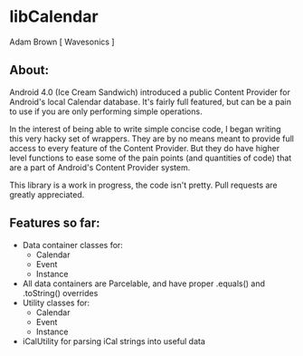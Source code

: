 libCalendar
===========
Adam Brown [ Wavesonics ]


About:
------
Android 4.0 (Ice Cream Sandwich) introduced a public Content Provider for Android's local Calendar database. It's fairly full featured, but can be a pain to use if you are only performing simple operations.

In the interest of being able to write simple concise code, I began writing this very hacky set of wrappers. They are by no means meant to provide full access to every feature of the Content Provider. But they do have higher level functions to ease some of the pain points (and quantities of code) that are a part of Android's Content Provider system.

This library is a work in progress, the code isn't pretty. Pull requests are greatly appreciated.


Features so far:
----------------
* Data container classes for:
	* Calendar
	* Event
	* Instance
* All data containers are Parcelable, and have proper .equals() and .toString() overrides
* Utility classes for:
	* Calendar
	* Event
	* Instance
* iCalUtility for parsing iCal strings into useful data